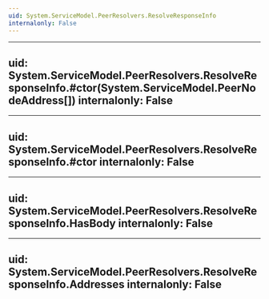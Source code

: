 ```yaml
---
uid: System.ServiceModel.PeerResolvers.ResolveResponseInfo
internalonly: False
---
```


---
uid: System.ServiceModel.PeerResolvers.ResolveResponseInfo.#ctor(System.ServiceModel.PeerNodeAddress[])
internalonly: False
---

---
uid: System.ServiceModel.PeerResolvers.ResolveResponseInfo.#ctor
internalonly: False
---

---
uid: System.ServiceModel.PeerResolvers.ResolveResponseInfo.HasBody
internalonly: False
---

---
uid: System.ServiceModel.PeerResolvers.ResolveResponseInfo.Addresses
internalonly: False
---
